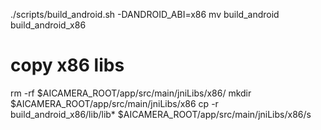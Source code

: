 

<!--
 * @version:
 * @Author:  StevenJokess https://github.com/StevenJokess
 * @Date: 2020-12-08 20:03:34
 * @LastEditors:  StevenJokess https://github.com/StevenJokess
 * @LastEditTime: 2020-12-08 20:03:35
 * @Description:
 * @TODO::
 * @Reference:
-->
./scripts/build_android.sh -DANDROID_ABI=x86
mv build_android build_android_x86

# copy x86 libs
rm -rf $AICAMERA_ROOT/app/src/main/jniLibs/x86/
mkdir $AICAMERA_ROOT/app/src/main/jniLibs/x86
cp -r build_android_x86/lib/lib* $AICAMERA_ROOT/app/src/main/jniLibs/x86/s
